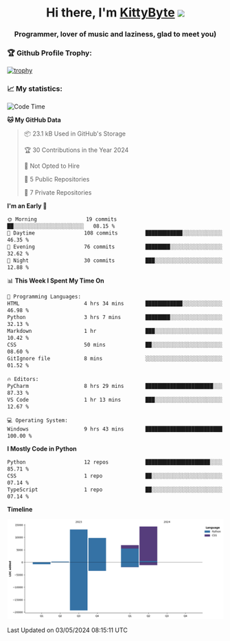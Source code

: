 <h1 align="center">Hi there, I'm <a href="https://github.com/KittyByte" target="_blank">KittyByte</a> 
<img src="https://github.com/blackcater/blackcater/raw/main/images/Hi.gif" height="32"/></h1>
<h3 align="center">Programmer, lover of music and laziness, glad to meet you)</h3>



<h3>🏆 Github Profile Trophy:</h1>

[![trophy](https://github-profile-trophy.vercel.app/?username=KittyByte&theme=gruvbox)](https://github.com/ryo-ma/github-profile-trophy)

<h3>📈 My statistics:</h1>

<!--START_SECTION:waka-->
![Code Time](http://img.shields.io/badge/Code%20Time-563%20hrs%209%20mins-blue)

**🐱 My GitHub Data** 

> 📦 23.1 kB Used in GitHub's Storage 
 > 
> 🏆 30 Contributions in the Year 2024
 > 
> 🚫 Not Opted to Hire
 > 
> 📜 5 Public Repositories 
 > 
> 🔑 7 Private Repositories 
 > 
**I'm an Early 🐤** 

```text
🌞 Morning                19 commits          ██░░░░░░░░░░░░░░░░░░░░░░░   08.15 % 
🌆 Daytime                108 commits         ████████████░░░░░░░░░░░░░   46.35 % 
🌃 Evening                76 commits          ████████░░░░░░░░░░░░░░░░░   32.62 % 
🌙 Night                  30 commits          ███░░░░░░░░░░░░░░░░░░░░░░   12.88 % 
```


📊 **This Week I Spent My Time On** 

```text
💬 Programming Languages: 
HTML                     4 hrs 34 mins       ████████████░░░░░░░░░░░░░   46.98 % 
Python                   3 hrs 7 mins        ████████░░░░░░░░░░░░░░░░░   32.13 % 
Markdown                 1 hr                ███░░░░░░░░░░░░░░░░░░░░░░   10.42 % 
CSS                      50 mins             ██░░░░░░░░░░░░░░░░░░░░░░░   08.60 % 
GitIgnore file           8 mins              ░░░░░░░░░░░░░░░░░░░░░░░░░   01.52 % 

🔥 Editors: 
PyCharm                  8 hrs 29 mins       ██████████████████████░░░   87.33 % 
VS Code                  1 hr 13 mins        ███░░░░░░░░░░░░░░░░░░░░░░   12.67 % 

💻 Operating System: 
Windows                  9 hrs 43 mins       █████████████████████████   100.00 % 
```

**I Mostly Code in Python** 

```text
Python                   12 repos            █████████████████████░░░░   85.71 % 
CSS                      1 repo              ██░░░░░░░░░░░░░░░░░░░░░░░   07.14 % 
TypeScript               1 repo              ██░░░░░░░░░░░░░░░░░░░░░░░   07.14 % 
```



**Timeline**

![Lines of Code chart](https://raw.githubusercontent.com/KittyByte/KittyByte/main/assets/bar_graph.png)


 Last Updated on 03/05/2024 08:15:11 UTC
<!--END_SECTION:waka-->
